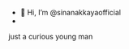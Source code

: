 - 👋 Hi, I’m @sinanakkayaofficial
- 
just a curious young man

<!---
Looking too much is addictive
--->
